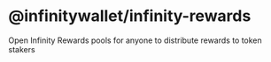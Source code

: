 # @infinitywallet/infinity-rewards

Open Infinity Rewards pools for anyone to distribute rewards to token stakers

